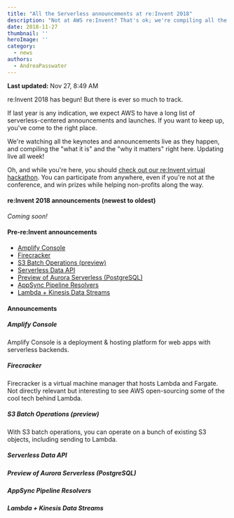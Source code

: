 ```yaml
---
title: "All the Serverless announcements at re:Invent 2018"
description: "Not at AWS re:Invent? That's ok; we're compiling all the most important serverless announcements and updates. Updating live all week."
date: 2018-11-27
thumbnail: ''
heroImage: ''
category:
  - news
authors: 
  - AndreaPasswater
---
```


**Last updated:** Nov 27, 8:49 AM

re:Invent 2018 has begun! But there is ever so much to track.

If last year is any indication, we expect AWS to have a long list of serverless-centered announcements and launches. If you want to keep up, you've come to the right place.

We're watching all the keynotes and announcements live as they happen, and compiling the "what it is" and the "why it matters" right here. Updating live all week!

Oh, and while you're here, you should [check out our re:Invent virtual hackathon](https://serverless.com/blog/no-server-november-reinvent-hackathon). You can participate from anywhere, even if you're not at the conference, and win prizes while helping non-profits along the way.

#### re:Invent 2018 announcements (newest to oldest)

*Coming soon!*

#### Pre-re:Invent announcements

* [Amplify Console](#amplify-console)
* [Firecracker](#firecracker)
* [S3 Batch Operations (preview)](#s3-batch-operations-preview)
* [Serverless Data API](#serverless-data-api)
* [Preview of Aurora Serverless (PostgreSQL)](#preview-of-aurora-serverless-postgresql)
* [AppSync Pipeline Resolvers](#appsync-pipeline-resolvers)
* [Lambda + Kinesis Data Streams](#lambda-+-kinesis-data-streams)

#### Announcements

##### Amplify Console

Amplify Console is a deployment & hosting platform for web apps with serverless backends.

##### Firecracker

Firecracker is a virtual machine manager that hosts Lambda and Fargate. Not directly relevant but interesting to see AWS open-sourcing some of the cool tech behind Lambda.

##### S3 Batch Operations (preview)

With S3 batch operations, you can operate on a bunch of existing S3 objects, including sending to Lambda.

##### Serverless Data API

##### Preview of Aurora Serverless (PostgreSQL)

##### AppSync Pipeline Resolvers

##### Lambda + Kinesis Data Streams
